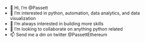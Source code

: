 - 👋 Hi, I’m @Passett
- 👀 I’m interested in python, automation, data analytics, and data visualization
- 🌱 I’m always interested in building more skills
- 💞️ I’m looking to collaborate on anything python related
- 📫 Send me a dm on twitter @PassettEthereum

<!---
Passett/Passett is a ✨ special ✨ repository because its `README.md` (this file) appears on your GitHub profile.
You can click the Preview link to take a look at your changes.
--->
